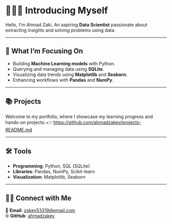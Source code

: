 # 🙋🏻‍♂️ **Introducing Myself**

Hello, I'm Ahmad Zaki. An aspiring **Data Scientist** passionate about extracting insights and solving problems using data.  

---

## 🚀 **What I’m Focusing On**
- Building **Machine Learning models** with Python.  
- Querying and managing data using **SQLite**.  
- Visualizing data trends using **Matplotlib** and **Seaborn**.  
- Enhancing workflows with **Pandas** and **NumPy**.  

---

## 📚 **Projects**  
Welcome to my portfolio, where I showcase my learning progress and hands-on projects: 
👉 https://github.com/ahmadzakey/projects-README.md

---

## 🛠️ **Tools**  
- **Programming**: Python, SQL (SQLite)  
- **Libraries**: Pandas, NumPy, Scikit-learn  
- **Visualization**: Matplotlib, Seaborn  

---

## 👋🏻 **Connect with Me**  
📧 **Email**: [zakey53319@email.com](mailto:zakey53319@email.com)  
🌐 **GitHub**: [ahmadzakey](https://github.com/ahmadzakey)  

